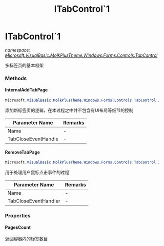 ﻿---
title: ITabControl`1
---

# ITabControl`1
_namespace: [Microsoft.VisualBasic.MolkPlusTheme.Windows.Forms.Controls.TabControl](N-Microsoft.VisualBasic.MolkPlusTheme.Windows.Forms.Controls.TabControl.html)_

多标签页的基本框架

### Methods

#### InternalAddTabPage
```csharp
Microsoft.VisualBasic.MolkPlusTheme.Windows.Forms.Controls.TabControl.ITabControl`1.InternalAddTabPage(System.String,System.Windows.Forms.Control,System.Action)
```
添加新标签页的逻辑，在本过程之中并不包含有UI布局等细节的控制

|Parameter Name|Remarks|
|--------------|-------|
|Name|-|
|TabCloseEventHandle|-|


#### RemoveTabPage
```csharp
Microsoft.VisualBasic.MolkPlusTheme.Windows.Forms.Controls.TabControl.ITabControl`1.RemoveTabPage(System.String,System.Action)
```
用于处理用户鼠标点击事件的过程

|Parameter Name|Remarks|
|--------------|-------|
|Name|-|
|TabCloseEventHandler|-|




### Properties

#### PagesCount
返回容器内的标签数目

